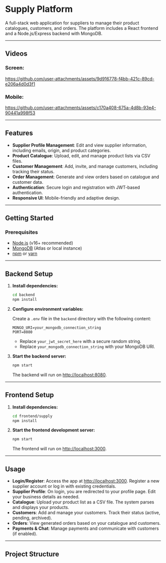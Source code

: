 # Supply Platform

A full-stack web application for suppliers to manage their product catalogues, customers, and orders. The platform includes a React frontend and a Node.js/Express backend with MongoDB.

---

## Videos

### Screen:

https://github.com/user-attachments/assets/9d916778-f4bb-421c-89cd-e206a4d0d3f1


### Mobile:

https://github.com/user-attachments/assets/c170a408-675a-4d8b-93e4-90441a998f53

---

## Features

- **Supplier Profile Management**: Edit and view supplier information, including emails, origin, and product categories.
- **Product Catalogue**: Upload, edit, and manage product lists via CSV files.
- **Customer Management**: Add, invite, and manage customers, including tracking their status.
- **Order Management**: Generate and view orders based on catalogue and customer data.
- **Authentication**: Secure login and registration with JWT-based authentication.
- **Responsive UI**: Mobile-friendly and adaptive design.

---

## Getting Started

### Prerequisites

- [Node.js](https://nodejs.org/) (v16+ recommended)
- [MongoDB](https://www.mongodb.com/) (Atlas or local instance)
- [npm](https://www.npmjs.com/) or [yarn](https://yarnpkg.com/)

---

## Backend Setup

1. **Install dependencies:**

   ```bash
   cd backend
   npm install
   ```

2. **Configure environment variables:**

   Create a `.env` file in the `backend` directory with the following content:

   ```
   MONGO_URI=your_mongodb_connection_string
   PORT=8080
   ```

   - Replace `your_jwt_secret_here` with a secure random string.
   - Replace `your_mongodb_connection_string` with your MongoDB URI.

3. **Start the backend server:**

   ```bash
   npm start
   ```

   The backend will run on [http://localhost:8080](http://localhost:8080).

---

## Frontend Setup

1. **Install dependencies:**

   ```bash
   cd frontend/supply
   npm install
   ```

2. **Start the frontend development server:**

   ```bash
   npm start
   ```

   The frontend will run on [http://localhost:3000](http://localhost:3000).

---

## Usage

- **Login/Register**: Access the app at [http://localhost:3000](http://localhost:3000). Register a new supplier account or log in with existing credentials.
- **Supplier Profile**: On login, you are redirected to your profile page. Edit your business details as needed.
- **Catalogue**: Upload your product list as a CSV file. The system parses and displays your products.
- **Customers**: Add and manage your customers. Track their status (active, pending, archived).
- **Orders**: View generated orders based on your catalogue and customers.
- **Payments & Chat**: Manage payments and communicate with customers (if enabled).

---

## Project Structure

